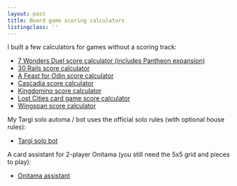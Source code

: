 ```yaml
---
layout: post
title: Board game scoring calculators
listingclass: ''
---
```


I built a few calculators for games without a scoring track:

- [7 Wonders Duel score calculator (includes Pantheon expansion)](//ronansprake.co.uk/7-wonders-duel-score-calculator)
- [30 Rails score calculator](//ronansprake.co.uk/30-rails-score-calculator)
- [A Feast for Odin score calculator](//ronansprake.co.uk/feast-for-odin-score-calculator)
- [Cascadia score calculator](//ronansprake.co.uk/cascadia-score-calculator)
- [Kingdomino score calculator](//ronansprake.co.uk/kingdomino-score-calculator)
- [Lost Cities card game score calculator](//ronansprake.co.uk/lost-cities-score-calculator)
- [Wingspan score calculator](//ronansprake.co.uk/wingspan-score-calculator)

My Targi solo automa / bot uses the official solo rules (with optional house rules):

- [Targi solo bot](//ronansprake.co.uk/targi-solo-automa)

A card assistant for 2-player Onitama (you still need the 5x5 grid and pieces to play):

- [Onitama assistant](//ronansprake.co.uk/onitama-assistant)
